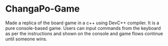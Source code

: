 # ChangaPo-Game
Made a replica of the board game in a c++ using DevC++ compiler. It is a pure console-based game. Users can input commands from the keyboard as per the instructions and shown on the console and game flows continue until someone wins.

